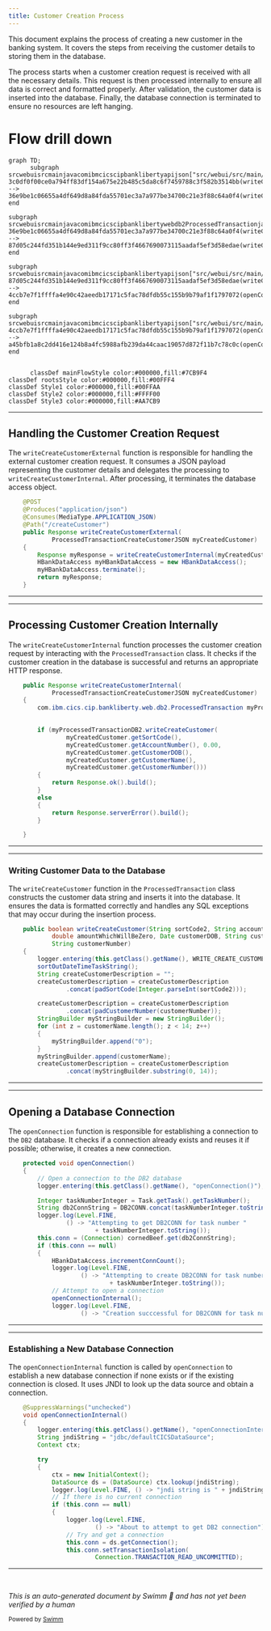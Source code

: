 ```yaml
---
title: Customer Creation Process
---
```

This document explains the process of creating a new customer in the banking system. It covers the steps from receiving the customer details to storing them in the database.

The process starts when a customer creation request is received with all the necessary details. This request is then processed internally to ensure all data is correct and formatted properly. After validation, the customer data is inserted into the database. Finally, the database connection is terminated to ensure no resources are left hanging.

# Flow drill down

```mermaid
graph TD;
      subgraph srcwebuisrcmainjavacomibmcicscipbanklibertyapijson["src/webui/src/main/java/com/ibm/cics/cip/bankliberty/api/json"]
3c0df0f00ce0a794ff83df154a675e22b485c5da8c6f7459788c3f582b3514bb(writeCreateCustomerExternal):::mainFlowStyle --> 36e9be1c06655a4df649d8a84fda55701ec3a7a977be34700c21e3f88c64a0f4(writeCreateCustomerInternal):::mainFlowStyle
end

subgraph srcwebuisrcmainjavacomibmcicscipbanklibertywebdb2ProcessedTransactionjava["src/webui/src/main/java/com/ibm/cics/cip/bankliberty/web/db2/ProcessedTransaction.java"]
36e9be1c06655a4df649d8a84fda55701ec3a7a977be34700c21e3f88c64a0f4(writeCreateCustomerInternal):::mainFlowStyle --> 87d05c244fd351b144e9ed311f9cc80ff3f4667690073115aadaf5ef3d58edae(writeCreateCustomer):::mainFlowStyle
end

subgraph srcwebuisrcmainjavacomibmcicscipbanklibertyapijson["src/webui/src/main/java/com/ibm/cics/cip/bankliberty/api/json"]
87d05c244fd351b144e9ed311f9cc80ff3f4667690073115aadaf5ef3d58edae(writeCreateCustomer):::mainFlowStyle --> 4ccb7e7f1ffffa4e90c42aeedb17171c5fac78dfdb55c155b9b79af1f1797072(openConnection):::mainFlowStyle
end

subgraph srcwebuisrcmainjavacomibmcicscipbanklibertyapijson["src/webui/src/main/java/com/ibm/cics/cip/bankliberty/api/json"]
4ccb7e7f1ffffa4e90c42aeedb17171c5fac78dfdb55c155b9b79af1f1797072(openConnection):::mainFlowStyle --> a45bfb1a8c2dd416e124b8a4fc5988afb239da44caac19057d872f11b7c78c0c(openConnectionInternal):::mainFlowStyle
end


      classDef mainFlowStyle color:#000000,fill:#7CB9F4
classDef rootsStyle color:#000000,fill:#00FFF4
classDef Style1 color:#000000,fill:#00FFAA
classDef Style2 color:#000000,fill:#FFFF00
classDef Style3 color:#000000,fill:#AA7CB9
```

<SwmSnippet path="/src/webui/src/main/java/com/ibm/cics/cip/bankliberty/api/json/ProcessedTransactionResource.java" line="375">

---

## Handling the Customer Creation Request

The <SwmToken path="src/webui/src/main/java/com/ibm/cics/cip/bankliberty/api/json/ProcessedTransactionResource.java" pos="379:5:5" line-data="	public Response writeCreateCustomerExternal(">`writeCreateCustomerExternal`</SwmToken> function is responsible for handling the external customer creation request. It consumes a JSON payload representing the customer details and delegates the processing to <SwmToken path="src/webui/src/main/java/com/ibm/cics/cip/bankliberty/api/json/ProcessedTransactionResource.java" pos="382:7:7" line-data="		Response myResponse = writeCreateCustomerInternal(myCreatedCustomer);">`writeCreateCustomerInternal`</SwmToken>. After processing, it terminates the database access object.

```java
	@POST
	@Produces("application/json")
	@Consumes(MediaType.APPLICATION_JSON)
	@Path("/createCustomer")
	public Response writeCreateCustomerExternal(
			ProcessedTransactionCreateCustomerJSON myCreatedCustomer)
	{
		Response myResponse = writeCreateCustomerInternal(myCreatedCustomer);
		HBankDataAccess myHBankDataAccess = new HBankDataAccess();
		myHBankDataAccess.terminate();
		return myResponse;
	}
```

---

</SwmSnippet>

<SwmSnippet path="/src/webui/src/main/java/com/ibm/cics/cip/bankliberty/api/json/ProcessedTransactionResource.java" line="389">

---

## Processing Customer Creation Internally

The <SwmToken path="src/webui/src/main/java/com/ibm/cics/cip/bankliberty/api/json/ProcessedTransactionResource.java" pos="389:5:5" line-data="	public Response writeCreateCustomerInternal(">`writeCreateCustomerInternal`</SwmToken> function processes the customer creation request by interacting with the <SwmToken path="src/webui/src/main/java/com/ibm/cics/cip/bankliberty/api/json/ProcessedTransactionResource.java" pos="392:15:15" line-data="		com.ibm.cics.cip.bankliberty.web.db2.ProcessedTransaction myProcessedTransactionDB2 = new com.ibm.cics.cip.bankliberty.web.db2.ProcessedTransaction();">`ProcessedTransaction`</SwmToken> class. It checks if the customer creation in the database is successful and returns an appropriate HTTP response.

```java
	public Response writeCreateCustomerInternal(
			ProcessedTransactionCreateCustomerJSON myCreatedCustomer)
	{
		com.ibm.cics.cip.bankliberty.web.db2.ProcessedTransaction myProcessedTransactionDB2 = new com.ibm.cics.cip.bankliberty.web.db2.ProcessedTransaction();
		

		if (myProcessedTransactionDB2.writeCreateCustomer(
				myCreatedCustomer.getSortCode(),
				myCreatedCustomer.getAccountNumber(), 0.00,
				myCreatedCustomer.getCustomerDOB(),
				myCreatedCustomer.getCustomerName(),
				myCreatedCustomer.getCustomerNumber()))
		{
			return Response.ok().build();
		}
		else
		{
			return Response.serverError().build();
		}

	}
```

---

</SwmSnippet>

<SwmSnippet path="/src/webui/src/main/java/com/ibm/cics/cip/bankliberty/web/db2/ProcessedTransaction.java" line="693">

---

### Writing Customer Data to the Database

The <SwmToken path="src/webui/src/main/java/com/ibm/cics/cip/bankliberty/web/db2/ProcessedTransaction.java" pos="693:5:5" line-data="	public boolean writeCreateCustomer(String sortCode2, String accountNumber,">`writeCreateCustomer`</SwmToken> function in the <SwmToken path="src/webui/src/main/java/com/ibm/cics/cip/bankliberty/api/json/ProcessedTransactionResource.java" pos="392:15:15" line-data="		com.ibm.cics.cip.bankliberty.web.db2.ProcessedTransaction myProcessedTransactionDB2 = new com.ibm.cics.cip.bankliberty.web.db2.ProcessedTransaction();">`ProcessedTransaction`</SwmToken> class constructs the customer data string and inserts it into the database. It ensures the data is formatted correctly and handles any SQL exceptions that may occur during the insertion process.

```java
	public boolean writeCreateCustomer(String sortCode2, String accountNumber,
			double amountWhichWillBeZero, Date customerDOB, String customerName,
			String customerNumber)
	{
		logger.entering(this.getClass().getName(), WRITE_CREATE_CUSTOMER);
		sortOutDateTimeTaskString();
		String createCustomerDescription = "";
		createCustomerDescription = createCustomerDescription
				.concat(padSortCode(Integer.parseInt(sortCode2)));

		createCustomerDescription = createCustomerDescription
				.concat(padCustomerNumber(customerNumber));
		StringBuilder myStringBuilder = new StringBuilder();
		for (int z = customerName.length(); z < 14; z++)
		{
			myStringBuilder.append("0");
		}
		myStringBuilder.append(customerName);
		createCustomerDescription = createCustomerDescription
				.concat(myStringBuilder.substring(0, 14));

```

---

</SwmSnippet>

<SwmSnippet path="/src/webui/src/main/java/com/ibm/cics/cip/bankliberty/api/json/HBankDataAccess.java" line="69">

---

## Opening a Database Connection

The <SwmToken path="src/webui/src/main/java/com/ibm/cics/cip/bankliberty/api/json/HBankDataAccess.java" pos="69:5:5" line-data="	protected void openConnection()">`openConnection`</SwmToken> function is responsible for establishing a connection to the <SwmToken path="src/webui/src/main/java/com/ibm/cics/cip/bankliberty/api/json/HBankDataAccess.java" pos="71:13:13" line-data="		// Open a connection to the DB2 database">`DB2`</SwmToken> database. It checks if a connection already exists and reuses it if possible; otherwise, it creates a new connection.

```java
	protected void openConnection()
	{
		// Open a connection to the DB2 database
		logger.entering(this.getClass().getName(), "openConnection()");

		Integer taskNumberInteger = Task.getTask().getTaskNumber();
		String db2ConnString = DB2CONN.concat(taskNumberInteger.toString());
		logger.log(Level.FINE,
				() -> "Attempting to get DB2CONN for task number "
						+ taskNumberInteger.toString());
		this.conn = (Connection) cornedBeef.get(db2ConnString);
		if (this.conn == null)
		{
			HBankDataAccess.incrementConnCount();
			logger.log(Level.FINE,
					() -> "Attempting to create DB2CONN for task number "
							+ taskNumberInteger.toString());
			// Attempt to open a connection
			openConnectionInternal();
			logger.log(Level.FINE,
					() -> "Creation succcessful for DB2CONN for task number "
```

---

</SwmSnippet>

<SwmSnippet path="/src/webui/src/main/java/com/ibm/cics/cip/bankliberty/api/json/HBankDataAccess.java" line="162">

---

### Establishing a New Database Connection

The <SwmToken path="src/webui/src/main/java/com/ibm/cics/cip/bankliberty/api/json/HBankDataAccess.java" pos="163:3:3" line-data="	void openConnectionInternal()">`openConnectionInternal`</SwmToken> function is called by <SwmToken path="src/webui/src/main/java/com/ibm/cics/cip/bankliberty/api/json/HBankDataAccess.java" pos="69:5:5" line-data="	protected void openConnection()">`openConnection`</SwmToken> to establish a new database connection if none exists or if the existing connection is closed. It uses JNDI to look up the data source and obtain a connection.

```java
	@SuppressWarnings("unchecked")
	void openConnectionInternal()
	{
		logger.entering(this.getClass().getName(), "openConnectionInternal");
		String jndiString = "jdbc/defaultCICSDataSource";
		Context ctx;

		try
		{
			ctx = new InitialContext();
			DataSource ds = (DataSource) ctx.lookup(jndiString);
			logger.log(Level.FINE, () -> "jndi string is " + jndiString);
			// If there is no current connection
			if (this.conn == null)
			{
				logger.log(Level.FINE,
						() -> "About to attempt to get DB2 connection");
				// Try and get a connection
				this.conn = ds.getConnection();
				this.conn.setTransactionIsolation(
						Connection.TRANSACTION_READ_UNCOMMITTED);
```

---

</SwmSnippet>

&nbsp;

*This is an auto-generated document by Swimm 🌊 and has not yet been verified by a human*

<SwmMeta version="3.0.0" repo-id="Z2l0aHViJTNBJTNBY2ljcy1iYW5raW5nLXNhbXBsZS1hcHBsaWNhdGlvbi1jYnNhLUlCTS1EZW1vLUdQVCUzQSUzQVN3aW1tLURlbW8=" repo-name="cics-banking-sample-application-cbsa-IBM-Demo-GPT"><sup>Powered by [Swimm](/)</sup></SwmMeta>
